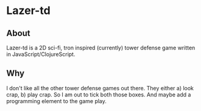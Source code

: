 # Lazer-td

## About
Lazer-td is a 2D sci-fi, tron inspired (currently) tower defense game written in JavaScript/ClojureScript.

## Why
I don't like all the other tower defense games out there. They either a) look crap, b) play crap. 
So I am out to tick both those boxes. And maybe add a programming element to the game play.
